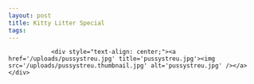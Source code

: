 ```yaml
---
layout: post
title: Kitty Litter Special
tags:
---
```



                <div style="text-align: center;"><a href='/uploads/pussystreu.jpg' title='pussystreu.jpg'><img src='/uploads/pussystreu.thumbnail.jpg' alt='pussystreu.jpg' /></a></div>
